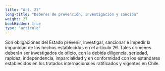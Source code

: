 ```yaml
---
title: "Art. 27"
long-title: "Deberes de prevención, investigación y sanción"
weight: 27
bookHidden: true
type: "articulo"
---
```


Son obligaciones del Estado prevenir, investigar, sancionar e impedir la impunidad de los hechos establecidos en el artículo 26. Tales crímenes deberán ser investigados de oficio, con la debida diligencia, seriedad, rapidez, independencia, imparcialidad y en conformidad con los estándares establecidos en los tratados internacionales ratificados y vigentes en Chile.